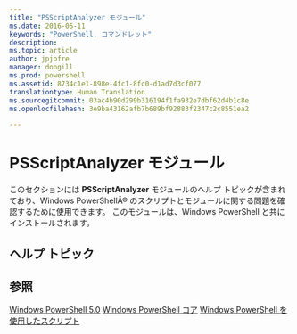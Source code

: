 ```yaml
---
title: "PSScriptAnalyzer モジュール"
ms.date: 2016-05-11
keywords: "PowerShell, コマンドレット"
description: 
ms.topic: article
author: jpjofre
manager: dongill
ms.prod: powershell
ms.assetid: 8734c1e1-898e-4fc1-8fc0-d1ad7d3cf077
translationtype: Human Translation
ms.sourcegitcommit: 03ac4b90d299b316194f1fa932e7dbf62d4b1c8e
ms.openlocfilehash: 3e9ba43162afb7b689bf92883f2347c2c8551ea2

---
```


# PSScriptAnalyzer モジュール
このセクションには **PSScriptAnalyzer** モジュールのヘルプ トピックが含まれており、Windows PowerShellÂ® のスクリプトとモジュールに関する問題を確認するために使用できます。 このモジュールは、Windows PowerShell と共にインストールされます。

## ヘルプ トピック

## 参照
[Windows PowerShell 5.0](Windows-PowerShell-5.0.md)
[Windows PowerShell コア](https://technet.microsoft.com/en-us/library/4b75f1e4-f327-48f3-92ab-bf5435094d41)
[Windows PowerShell を使用したスクリプト](../../getting-started/fundamental/Scripting-with-Windows-PowerShell.md)




<!--HONumber=Aug16_HO3-->


